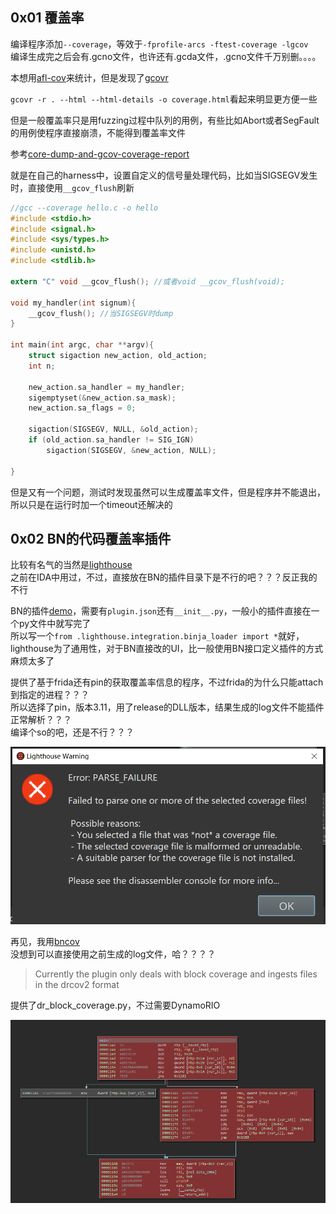 
## 0x01 覆盖率  

编译程序添加`--coverage`，等效于`-fprofile-arcs -ftest-coverage -lgcov`  
编译生成完之后会有.gcno文件，也许还有.gcda文件，.gcno文件千万别删。。。。  

本想用[afl-cov](https://github.com/mrash/afl-cov)来统计，但是发现了[gcovr](https://github.com/gcovr/gcovr)  

`gcovr -r . --html --html-details -o coverage.html`看起来明显更方便一些

但是一般覆盖率只是用fuzzing过程中队列的用例，有些比如Abort或者SegFault的用例使程序直接崩溃，不能得到覆盖率文件  

参考[core-dump-and-gcov-coverage-report](https://stackoverflow.com/questions/5696093/core-dump-and-gcov-coverage-report)  

就是在自己的harness中，设置自定义的信号量处理代码，比如当SIGSEGV发生时，直接使用`__gcov_flush`刷新  

```c
//gcc --coverage hello.c -o hello
#include <stdio.h>  
#include <signal.h>
#include <sys/types.h>
#include <unistd.h>
#include <stdlib.h>

extern "C" void __gcov_flush(); //或者void __gcov_flush(void); 

void my_handler(int signum){
    __gcov_flush(); //当SIGSEGV时dump
}

int main(int argc, char **argv){
    struct sigaction new_action, old_action;
    int n;

    new_action.sa_handler = my_handler;
    sigemptyset(&new_action.sa_mask);
    new_action.sa_flags = 0;

    sigaction(SIGSEGV, NULL, &old_action);
    if (old_action.sa_handler != SIG_IGN)
        sigaction(SIGSEGV, &new_action, NULL);

}
```

但是又有一个问题，测试时发现虽然可以生成覆盖率文件，但是程序并不能退出，所以只是在运行时加一个timeout还解决的  

## 0x02 BN的代码覆盖率插件

比较有名气的当然是[lighthouse](https://github.com/gaasedelen/lighthouse)  
之前在IDA中用过，不过，直接放在BN的插件目录下是不行的吧？？？反正我的不行  

BN的插件[demo](https://github.com/Vector35/sample_plugin)，需要有`plugin.json`还有`__init__.py`，一般小的插件直接在一个py文件中就写完了  
所以写一个`from .lighthouse.integration.binja_loader import *`就好，lighthouse为了通用性，对于BN直接改的UI，比一般使用BN接口定义插件的方式麻烦太多了  

提供了基于frida还有pin的获取覆盖率信息的程序，不过frida的为什么只能attach到指定的进程？？？  
所以选择了pin，版本3.11，用了release的DLL版本，结果生成的log文件不能插件正常解析？？？   
编译个so的吧，还是不行？？？   

![](./2020.05.13/err.png)

再见，我用[bncov](https://github.com/ForAllSecure/bncov)  
没想到可以直接使用之前生成的log文件，哈？？？？   
> Currently the plugin only deals with block coverage and ingests files in the drcov2 format  

提供了dr_block_coverage.py，不过需要DynamoRIO    

![](./2020.05.13/right.png)

